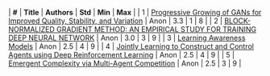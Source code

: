 | **#** | **Title** | **Authors** | **Std** | **Min** | **Max** |
| 1 | [Progressive Growing of GANs for Improved Quality, Stability, and Variation](https://openreview.net/forum?id=Hk99zCeAb) | Anon | 3.3 | 1 | 8 |
| 2 | [BLOCK-NORMALIZED GRADIENT METHOD: AN EMPIRICAL STUDY FOR TRAINING DEEP NEURAL NETWORK](https://openreview.net/forum?id=ry831QWAb) | Anon | 3.0 | 3 | 9 |
| 3 | [Learning Awareness Models](https://openreview.net/forum?id=r1HhRfWRZ) | Anon | 2.5 | 4 | 9 |
| 4 | [Jointly Learning to Construct and Control Agents using Deep Reinforcement Learning](https://openreview.net/forum?id=SyfiiMZA-) | Anon | 2.5 | 4 | 9 |
| 5 | [Emergent Complexity via Multi-Agent Competition](https://openreview.net/forum?id=Sy0GnUxCb) | Anon | 2.5 | 3 | 9 |
